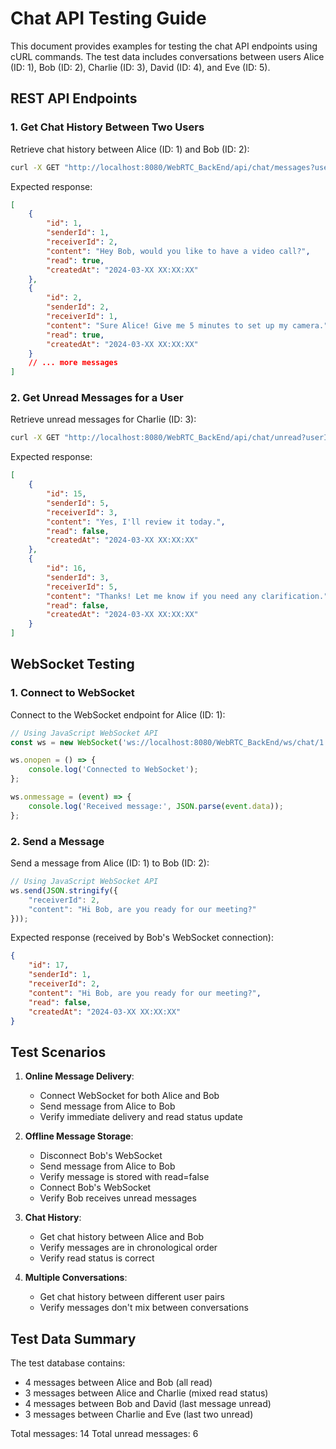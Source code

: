 # Chat API Testing Guide

This document provides examples for testing the chat API endpoints using cURL commands. The test data includes conversations between users Alice (ID: 1), Bob (ID: 2), Charlie (ID: 3), David (ID: 4), and Eve (ID: 5).

## REST API Endpoints

### 1. Get Chat History Between Two Users

Retrieve chat history between Alice (ID: 1) and Bob (ID: 2):

```bash
curl -X GET "http://localhost:8080/WebRTC_BackEnd/api/chat/messages?userId1=1&userId2=2"
```

Expected response:
```json
[
    {
        "id": 1,
        "senderId": 1,
        "receiverId": 2,
        "content": "Hey Bob, would you like to have a video call?",
        "read": true,
        "createdAt": "2024-03-XX XX:XX:XX"
    },
    {
        "id": 2,
        "senderId": 2,
        "receiverId": 1,
        "content": "Sure Alice! Give me 5 minutes to set up my camera.",
        "read": true,
        "createdAt": "2024-03-XX XX:XX:XX"
    }
    // ... more messages
]
```

### 2. Get Unread Messages for a User

Retrieve unread messages for Charlie (ID: 3):

```bash
curl -X GET "http://localhost:8080/WebRTC_BackEnd/api/chat/unread?userId=3"
```

Expected response:
```json
[
    {
        "id": 15,
        "senderId": 5,
        "receiverId": 3,
        "content": "Yes, I'll review it today.",
        "read": false,
        "createdAt": "2024-03-XX XX:XX:XX"
    },
    {
        "id": 16,
        "senderId": 3,
        "receiverId": 5,
        "content": "Thanks! Let me know if you need any clarification.",
        "read": false,
        "createdAt": "2024-03-XX XX:XX:XX"
    }
]
```

## WebSocket Testing

### 1. Connect to WebSocket

Connect to the WebSocket endpoint for Alice (ID: 1):

```javascript
// Using JavaScript WebSocket API
const ws = new WebSocket('ws://localhost:8080/WebRTC_BackEnd/ws/chat/1');

ws.onopen = () => {
    console.log('Connected to WebSocket');
};

ws.onmessage = (event) => {
    console.log('Received message:', JSON.parse(event.data));
};
```

### 2. Send a Message

Send a message from Alice (ID: 1) to Bob (ID: 2):

```javascript
// Using JavaScript WebSocket API
ws.send(JSON.stringify({
    "receiverId": 2,
    "content": "Hi Bob, are you ready for our meeting?"
}));
```

Expected response (received by Bob's WebSocket connection):
```json
{
    "id": 17,
    "senderId": 1,
    "receiverId": 2,
    "content": "Hi Bob, are you ready for our meeting?",
    "read": false,
    "createdAt": "2024-03-XX XX:XX:XX"
}
```

## Test Scenarios

1. **Online Message Delivery**:
   - Connect WebSocket for both Alice and Bob
   - Send message from Alice to Bob
   - Verify immediate delivery and read status update

2. **Offline Message Storage**:
   - Disconnect Bob's WebSocket
   - Send message from Alice to Bob
   - Verify message is stored with read=false
   - Connect Bob's WebSocket
   - Verify Bob receives unread messages

3. **Chat History**:
   - Get chat history between Alice and Bob
   - Verify messages are in chronological order
   - Verify read status is correct

4. **Multiple Conversations**:
   - Get chat history between different user pairs
   - Verify messages don't mix between conversations

## Test Data Summary

The test database contains:
- 4 messages between Alice and Bob (all read)
- 3 messages between Alice and Charlie (mixed read status)
- 4 messages between Bob and David (last message unread)
- 3 messages between Charlie and Eve (last two unread)

Total messages: 14
Total unread messages: 6 
